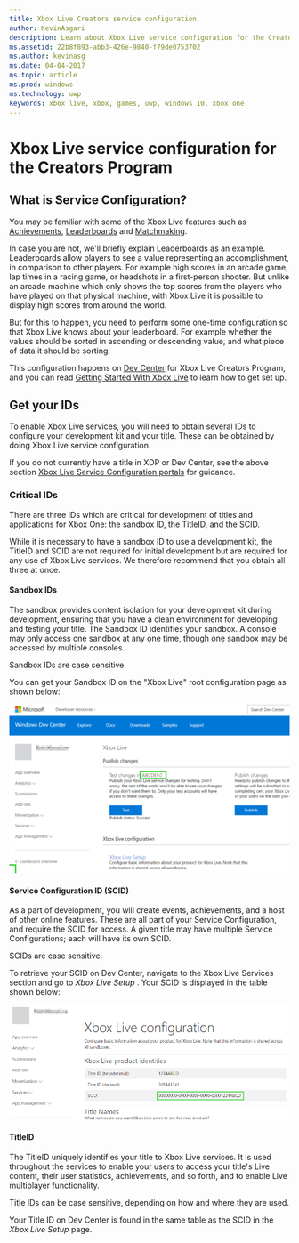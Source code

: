 ```yaml
---
title: Xbox Live Creators service configuration
author: KevinAsgari
description: Learn about Xbox Live service configuration for the Creators Program.
ms.assetid: 22b8f893-abb3-426e-9840-f79de0753702
ms.author: kevinasg
ms.date: 04-04-2017
ms.topic: article
ms.prod: windows
ms.technology: uwp
keywords: xbox live, xbox, games, uwp, windows 10, xbox one
---
```


# Xbox Live service configuration for the Creators Program

## What is Service Configuration?

You may be familiar with some of the Xbox Live features such as [Achievements](../achievements-2017/achievements.md), [Leaderboards](../leaderboards-and-stats-2017/leaderboards.md) and [Matchmaking](../multiplayer/multiplayer-concepts.md#SmartMatch).

In case you are not, we'll briefly explain Leaderboards as an example.  Leaderboards allow players to see a value representing an accomplishment, in comparison to other players.  For example high scores in an arcade game, lap times in a racing game, or headshots in a first-person shooter.  But unlike an arcade machine which only shows the top scores from the players who have played on that physical machine, with Xbox Live it is possible to display high scores from around the world.

But for this to happen, you need to perform some one-time configuration so that Xbox Live knows about your leaderboard.  For example whether the values should be sorted in ascending or descending value, and what piece of data it should be sorting.

This configuration happens on [Dev Center](http://dev.windows.com) for Xbox Live Creators Program, and you can read [Getting Started With Xbox Live](get-started-with-xbox-live-creators.md) to learn how to get set up.

## Get your IDs

To enable Xbox Live services, you will need to obtain several IDs to configure your development kit and your title. These can be obtained by doing Xbox Live service configuration.

If you do not currently have a title in XDP or Dev Center, see the above section [Xbox Live Service Configuration portals](#xbox_live_portals) for guidance.

### Critical IDs

There are three IDs which are critical for development of titles and applications for Xbox One: the sandbox ID, the TitleID, and the SCID.

While it is necessary to have a sandbox ID to use a development kit, the TitleID and SCID are not required for initial development but are required for any use of Xbox Live services. We therefore recommend that you obtain all three at once.

#### Sandbox IDs

The sandbox provides content isolation for your development kit during development, ensuring that you have a clean environment for developing and testing your title. The Sandbox ID identifies your sandbox. A console may only access one sandbox at any one time, though one sandbox may be accessed by multiple consoles.

Sandbox IDs are case sensitive.

You can get your Sandbox ID on the "Xbox Live" root configuration page as shown below:

![](../images/getting_started/devcenter_sandbox_id.png)

#### Service Configuration ID (SCID)

As a part of development, you will create events, achievements, and a host of other online features. These are all part of your Service Configuration, and require the SCID for access. A given title may have multiple Service Configurations; each will have its own SCID.

SCIDs are case sensitive.

To retrieve your SCID on Dev Center, navigate to the Xbox Live Services section and go to *Xbox Live Setup* .  Your SCID is displayed in the table shown below:

![](../images/getting_started/devcenter_scid.png)

#### TitleID

The TitleID uniquely identifies your title to Xbox Live services. It is used throughout the services to enable your users to access your title's Live content, their user statistics, achievements, and so forth, and to enable Live multiplayer functionality.

Title IDs can be case sensitive, depending on how and where they are used.

Your Title ID on Dev Center is found in the same table as the SCID in the *Xbox Live Setup* page.
